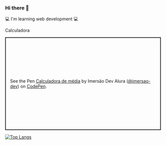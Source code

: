 ### Hi there 👋
:computer: I'm learning web development :computer:

<p>Calculadora</p>
<p class="codepen" data-height="300" data-default-tab="html,result" data-slug-hash="QWgppMM" data-user="imersao-dev" style="height: 300px; box-sizing: border-box; display: flex; align-items: center; justify-content: center; border: 2px solid; margin: 1em 0; padding: 1em;">
<span>See the Pen <a href="https://codepen.io/imersao-dev/pen/QWgppMM">
Calculadora de média</a> by Imersão Dev Alura (<a href="https://codepen.io/imersao-dev">@imersao-dev</a>)
on <a href="https://codepen.io">CodePen</a>.</span>
</p>
<script async src="https://cpwebassets.codepen.io/assets/embed/ei.js"></script>

  [![Top Langs](https://github-readme-stats.vercel.app/api/top-langs/?username=backcost&layout=compact)](https://github.com/backcost/github-readme-stats) 

 

 


